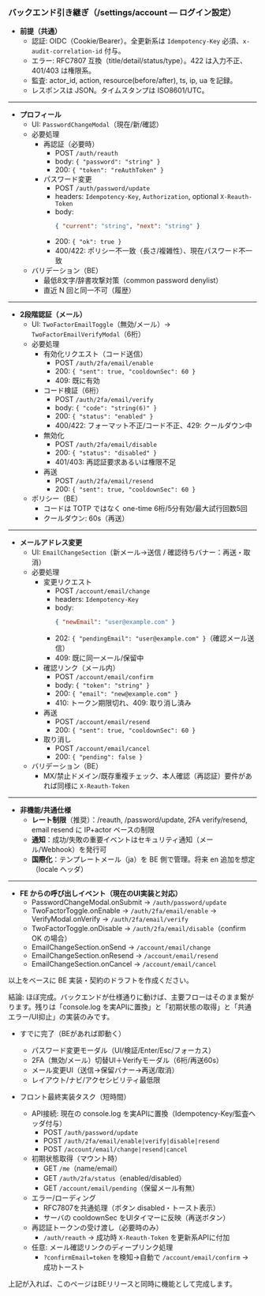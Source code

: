 ### バックエンド引き継ぎ（/settings/account — ログイン設定）

- **前提（共通）**
  - 認証: OIDC（Cookie/Bearer）。全更新系は `Idempotency-Key` 必須、`x-audit-correlation-id` 付与。
  - エラー: RFC7807 互換（title/detail/status/type）。422 は入力不正、401/403 は権限系。
  - 監査: actor_id, action, resource(before/after), ts, ip, ua を記録。
  - レスポンスは JSON。タイムスタンプは ISO8601/UTC。

---

- **プロフィール**
  - UI: `PasswordChangeModal`（現在/新/確認）
  - 必要処理
    - 再認証（必要時）
      - POST `/auth/reauth`
      - body: `{ "password": "string" }`
      - 200: `{ "token": "reAuthToken" }`
    - パスワード変更
      - POST `/auth/password/update`
      - headers: `Idempotency-Key`, `Authorization`, optional `X-Reauth-Token`
      - body:
        ```json
        { "current": "string", "next": "string" }
        ```
      - 200: `{ "ok": true }`
      - 400/422: ポリシー不一致（長さ/複雑性）、現在パスワード不一致
  - バリデーション（BE）
    - 最低8文字/辞書攻撃対策（common password denylist）
    - 直近 N 回と同一不可（履歴）

---

- **2段階認証（メール）**
  - UI: `TwoFactorEmailToggle`（無効/メール）→ `TwoFactorEmailVerifyModal`（6桁）
  - 必要処理
    - 有効化リクエスト（コード送信）
      - POST `/auth/2fa/email/enable`
      - 200: `{ "sent": true, "cooldownSec": 60 }`
      - 409: 既に有効
    - コード検証（6桁）
      - POST `/auth/2fa/email/verify`
      - body: `{ "code": "string(6)" }`
      - 200: `{ "status": "enabled" }`
      - 400/422: フォーマット不正/コード不正、429: クールダウン中
    - 無効化
      - POST `/auth/2fa/email/disable`
      - 200: `{ "status": "disabled" }`
      - 401/403: 再認証要求あるいは権限不足
    - 再送
      - POST `/auth/2fa/email/resend`
      - 200: `{ "sent": true, "cooldownSec": 60 }`
  - ポリシー（BE）
    - コードは TOTP ではなく one-time 6桁/5分有効/最大試行回数5回
    - クールダウン: 60s（再送）

---

- **メールアドレス変更**
  - UI: `EmailChangeSection`（新メール→送信 / 確認待ちバナー：再送・取消）
  - 必要処理
    - 変更リクエスト
      - POST `/account/email/change`
      - headers: `Idempotency-Key`
      - body:
        ```json
        { "newEmail": "user@example.com" }
        ```
      - 202: `{ "pendingEmail": "user@example.com" }`（確認メール送信）
      - 409: 既に同一メール/保留中
    - 確認リンク（メール内）
      - POST `/account/email/confirm`
      - body: `{ "token": "string" }`
      - 200: `{ "email": "new@example.com" }`
      - 410: トークン期限切れ、409: 取り消し済み
    - 再送
      - POST `/account/email/resend`
      - 200: `{ "sent": true, "cooldownSec": 60 }`
    - 取り消し
      - POST `/account/email/cancel`
      - 200: `{ "pending": false }`
  - バリデーション（BE）
    - MX/禁止ドメイン/既存重複チェック、本人確認（再認証）要件があれば同様に `X-Reauth-Token`

---

- **非機能/共通仕様**
  - **レート制限**（推奨）：/reauth, /password/update, 2FA verify/resend, email resend に IP+actor ベースの制限
  - **通知**：成功/失敗の重要イベントはセキュリティ通知（メール/Webhook）を発行可
  - **国際化**：テンプレートメール（ja）を BE 側で管理。将来 en 追加を想定（locale ヘッダ）

---

- **FE からの呼び出しイベント（現在のUI実装と対応）**
  - PasswordChangeModal.onSubmit → `/auth/password/update`
  - TwoFactorToggle.onEnable → `/auth/2fa/email/enable` → VerifyModal.onVerify → `/auth/2fa/email/verify`
  - TwoFactorToggle.onDisable → `/auth/2fa/email/disable`（confirm OK の場合）
  - EmailChangeSection.onSend → `/account/email/change`
  - EmailChangeSection.onResend → `/account/email/resend`
  - EmailChangeSection.onCancel → `/account/email/cancel`

以上をベースに BE 実装・契約のドラフトを作成ください。

結論: ほぼ完成。バックエンドが仕様通りに動けば、主要フローはそのまま繋がります。残りは「console.log を実APIに置換」と「初期状態の取得」と「共通エラー/UI抑止」の実装のみです。

- すでに完了（BEがあれば即動く）
  - パスワード変更モーダル（UI/検証/Enter/Esc/フォーカス）
  - 2FA（無効/メール）切替UI＋Verifyモーダル（6桁/再送60s）
  - メール変更UI（送信→保留バナー→再送/取消）
  - レイアウト/ナビ/アクセシビリティ最低限

- フロント最終実装タスク（短時間）
  - API接続: 現在の console.log を実APIに置換（Idempotency-Key/監査ヘッダ付与）
    - POST `/auth/password/update`
    - POST `/auth/2fa/email/enable|verify|disable|resend`
    - POST `/account/email/change|resend|cancel`
  - 初期状態取得（マウント時）
    - GET `/me`（name/email）
    - GET `/auth/2fa/status`（enabled/disabled）
    - GET `/account/email/pending`（保留メール有無）
  - エラー/ローディング
    - RFC7807を共通処理（ボタン disabled・トースト表示）
    - サーバの cooldownSec をUIタイマーに反映（再送ボタン）
  - 再認証トークンの受け渡し（必要時のみ）
    - `/auth/reauth` → 成功時 `X-Reauth-Token` を更新系APIに付加
  - 任意: メール確認リンクのディープリンク処理
    - `?confirmEmail=token` を検知→自動で `/account/email/confirm` → 成功トースト

上記が入れば、このページはBEリリースと同時に機能として完成します。